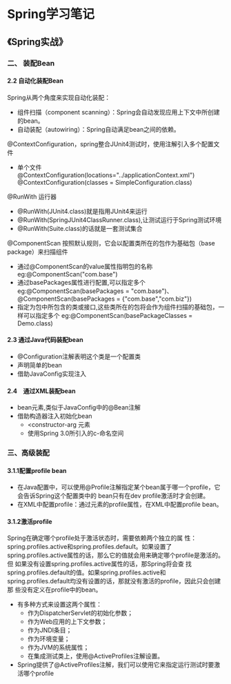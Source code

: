 # Spring学习笔记
## 《Spring实战》
### 二、 装配Bean
#### 2.2 自动化装配Bean
Spring从两个角度来实现自动化装配：
- 组件扫描（component scanning）：Spring会自动发现应用上下文中所创建的bean。
- 自动装配（autowiring）：Spring自动满足bean之间的依赖。   

@ContextConfiguration，spring整合JUnit4测试时，使用注解引入多个配置文件  
- 单个文件  
    @ContextConfiguration(locations="../applicationContext.xml")
    @ContextConfiguration(classes = SimpleConfiguration.class)

@RunWith 运行器
- @RunWith(JUnit4.class)就是指用JUnit4来运行
- @RunWith(SpringJUnit4ClassRunner.class),让测试运行于Spring测试环境
- @RunWith(Suite.class)的话就是一套测试集合

@ComponentScan 按照默认规则，它会以配置类所在的包作为基础包（base package）来扫描组件
- 通过@ComponentScan的value属性指明包的名称 eg:@ComponentScan("com.base")
- 通过basePackages属性进行配置,可以指定多个 eg:@ComponentScan(basePackages = "com.base")、@ComponentScan(basePackages = {"com.base","com.biz"})
- 指定为包中所包含的类或接口,这些类所在的包将会作为组件扫描的基础包，一样可以指定多个 eg:@ComponentScan(basePackageClasses = Demo.class)

#### 2.3 通过Java代码装配bean
- @Configuration注解表明这个类是一个配置类
- 声明简单的bean
- 借助JavaConfig实现注入

#### 2.4　通过XML装配bean
- bean元素,类似于JavaConfig中的@Bean注解
- 借助构造器注入初始化bean
    - <constructor-arg 元素
    - 使用Spring 3.0所引入的c-命名空间
### 三、高级装配
#### 3.1.1配置profile bean
- 在Java配置中，可以使用@Profile注解指定某个bean属于哪一个profile，它会告诉Spring这个配置类中的
bean只有在dev profile激活时才会创建。
- 在XML中配置profile：通过<beans>元素的profile属性，在XML中配置profile bean。
#### 3.1.2激活profile
Spring在确定哪个profile处于激活状态时，需要依赖两个独立的属
性：spring.profiles.active和spring.profiles.default。如果设置了
spring.profiles.active属性的话，那么它的值就会用来确定哪个profile是激活的。但
如果没有设置spring.profiles.active属性的话，那Spring将会查
找spring.profiles.default的值。如果spring.profiles.active和
spring.profiles.default均没有设置的话，那就没有激活的profile，因此只会创建那
些没有定义在profile中的bean。
- 有多种方式来设置这两个属性：
    - 作为DispatcherServlet的初始化参数；
    - 作为Web应用的上下文参数；
    - 作为JNDI条目；
    - 作为环境变量；
    - 作为JVM的系统属性；
    - 在集成测试类上，使用@ActiveProfiles注解设置。
- Spring提供了@ActiveProfiles注解，我们可以使用它来指定运行测试时要激活哪个profile